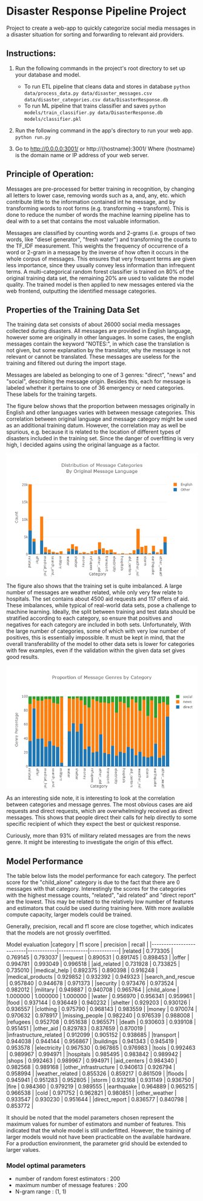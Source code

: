 # Disaster Response Pipeline Project

Project to create a web-app to quickly categorize social media messages in a disaster situation for sorting and 
forwarding to relevant aid providers.  

## Instructions:
1. Run the following commands in the project's root directory to set up your database and model.

    - To run ETL pipeline that cleans data and stores in database
        `python data/process_data.py data/disaster_messages.csv data/disaster_categories.csv data/DisasterResponse.db`
    - To run ML pipeline that trains classifier and saves
        `python models/train_classifier.py data/DisasterResponse.db models/classifier.pkl`

2. Run the following command in the app's directory to run your web app.
    `python run.py`

3. Go to http://0.0.0.0:3001/ or http://{hostname}:3001/
   Where {hostname} is the domain name or IP address of your web server.

## Principle of Operation:

Messages are pre-processed for better training in recognition, by changing all letters to lower case, removing 
words such as a, and, any, etc. which contribute little to the information contained int he message, and by transforming
words to root forms (e.g. transforming -> transform). This is done to reduce the number of words the machine learning
pipeline has to deal with to a set that contains the most valuable information.

Messages are classified by counting words and 2-grams (i.e. groups of two words, like "diesel generator", "fresh water") 
and transforming the counts to the TF_IDF measurement. This weights the frequency of occurrence of a word or 2-gram in 
a message by the inverse of how often it occurs in the whole corpus of messages. This ensures that very frequent terms 
are given less importance, since they usually convey less information than infrequent terms.
A multi-categorical random forest classifier is trained on 80% of the original training data set, the remaining 20% are
used to validate the model quality. The trained model is then applied to new messages entered via the web frontend, 
outputting the identified message categories.    

## Properties of the Training Data Set

The training data set consists of about 26000 social media messages collected during disasters. All messages are 
provided in English language, however some are originally in other languages. In some cases, the english messages 
contain the keyword "NOTES:", in which case the translation is not given, but some explanation by the translator, why 
the message is not relevant or cannot be translated. These messages are useless for the training and filtered out during
the import stage. 

Messages are labeled as belonging to one of 3 genres: "direct", "news" and "social", describing the message origin.
Besides this, each for message is labeled whether it pertains to one of 36 emergency or need categories. These labels
for the training targets.

The figure below shows that the proportion between messages originally in English and other languages varies with 
between message categories. This correlation between original language and message category might be used as an
additional training datum. However, the correlation may as well be spurious, e.g. because it is related to the location
of different types of disasters included in the training set. Since the danger of overfitting is very high, I decided
agains using the original language as a factor. 

![Bar graph of message category frequency split by original message language](doc/category_language_proportion.png)

The figure also shows that the training set is quite imbalanced. A large number of messages are weather related, while
only very few relate to hospitals. The set contains about 4500 aid requests and 117 offers of aid. These imbalances,
while typical of real-world data sets, pose a challenge to machine learning. Ideally, the split between training and 
test data should be stratified according to each category, so ensure that positives and negatives for each category are 
included in both sets. Unfortunately, With the large number of categories, some of which with very low number of 
positives, this is essentially impossible. It must be kept in mind, that the overall transferability of the model
to other data sets is lower for categories with few examples, even if the validation within the given data set gives
good results.

![Bar graph of message genre percentage for each message categroy](doc/category_genre_proportion.png)

As an interesting side note, it is interesting to look at the correlation between categories and message genres. The
most obvious cases are aid requests and direct requests, which are overwhelmingly received as direct messages. This 
shows that people direct their calls for help directly to some specific recipient of which they expect the best or 
quickest response. 

Curiously, more than 93% of military related messages are from the news genre. It might be interesting to investigate
the origin of this effect.

## Model Performance

The table below lists the model performance for each category. The perfect score for the "child_alone" category
is due to the fact that there are 0 messages with that category. Interestingly the scores for the categories with the
highest message counts, "related", "aid related" and "direct report" are the lowest. This may be related to the 
relatively low number of features and estimators that could be used during training here. With more available compute
capacity, larger models could be trained.

Generally, precision, recall and f1 score are close together, which indicates that the models are not grossly 
overfitted.

Model evaluation
|category                  | f1 score   | precision  | recall     |
|--------------------------|------------|------------|------------|
|related                   |   0.773305 |   0.769145 |   0.793037 |
|request                   |   0.890531 |   0.891745 |   0.898453 |
|offer                     |   0.994781 |   0.993049 |   0.996518 |
|aid_related               |   0.731928 |   0.733825 |   0.735010 |
|medical_help              |   0.892375 |   0.890398 |   0.916248 |
|medical_products          |   0.929852 |   0.932392 |   0.949323 |
|search_and_rescue         |   0.957840 |   0.944678 |   0.971373 |
|security                  |   0.973476 |   0.973524 |   0.982012 |
|military                  |   0.949887 |   0.940708 |   0.965764 |
|child_alone               |   1.000000 |   1.000000 |   1.000000 |
|water                     |   0.956970 |   0.956341 |   0.959961 |
|food                      |   0.937144 |   0.936449 |   0.940232 |
|shelter                   |   0.929203 |   0.930126 |   0.936557 |
|clothing                  |   0.975790 |   0.968143 |   0.983559 |
|money                     |   0.970074 |   0.970632 |   0.978917 |
|missing_people            |   0.982240 |   0.976539 |   0.988008 |
|refugees                  |   0.952708 |   0.951638 |   0.965571 |
|death                     |   0.930603 |   0.939108 |   0.951451 |
|other_aid                 |   0.829783 |   0.837659 |   0.870019 |
|infrastructure_related    |   0.912099 |   0.905152 |   0.938685 |
|transport                 |   0.944038 |   0.944144 |   0.956867 |
|buildings                 |   0.941343 |   0.945419 |   0.953578 |
|electricity               |   0.967530 |   0.967865 |   0.976983 |
|tools                     |   0.992463 |   0.989967 |   0.994971 |
|hospitals                 |   0.985495 |   0.983842 |   0.989942 |
|shops                     |   0.992463 |   0.989967 |   0.994971 |
|aid_centers               |   0.984340 |   0.982568 |   0.989168 |
|other_infrastructure      |   0.940613 |   0.926794 |   0.958994 |
|weather_related           |   0.855326 |   0.859217 |   0.861509 |
|floods                    |   0.945941 |   0.951283 |   0.952805 |
|storm                     |   0.932168 |   0.931149 |   0.936750 |
|fire                      |   0.984360 |   0.979219 |   0.989555 |
|earthquake                |   0.964889 |   0.965215 |   0.966538 |
|cold                      |   0.971752 |   0.962821 |   0.980851 |
|other_weather             |   0.933547 |   0.930230 |   0.951644 |
|direct_report             |   0.836577 |   0.840798 |   0.853772 |


It should be noted that the model parameters chosen represent the maximum values for number of estimators and number of
features. This indicated that the whole model is still underfitted. However, the training of larger models would not
have been practicable on the available hardware. For a production environment, the parameter grid should be extended
to larger values. 

### Model optimal parameters
 * number of random forest estimators  :  200
 * maximum number of message features  :  200
 * N-gram range  :  (1, 1)